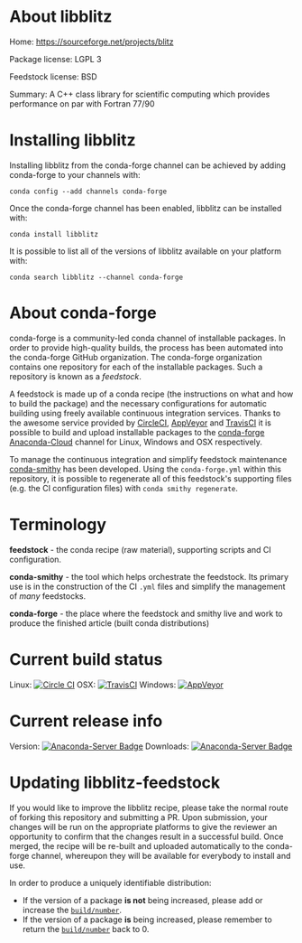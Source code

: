 About libblitz
==============

Home: https://sourceforge.net/projects/blitz

Package license: LGPL 3

Feedstock license: BSD

Summary: A C++ class library for scientific computing which provides performance on par with Fortran 77/90



Installing libblitz
===================

Installing libblitz from the conda-forge channel can be achieved by adding conda-forge to your channels with:

```
conda config --add channels conda-forge
```

Once the conda-forge channel has been enabled, libblitz can be installed with:

```
conda install libblitz
```

It is possible to list all of the versions of libblitz available on your platform with:

```
conda search libblitz --channel conda-forge
```


About conda-forge
=================

conda-forge is a community-led conda channel of installable packages.
In order to provide high-quality builds, the process has been automated into the
conda-forge GitHub organization. The conda-forge organization contains one repository 
for each of the installable packages. Such a repository is known as a *feedstock*.

A feedstock is made up of a conda recipe (the instructions on what and how to build
the package) and the necessary configurations for automatic building using freely
available continuous integration services. Thanks to the awesome service provided by
[CircleCI](https://circleci.com/), [AppVeyor](http://www.appveyor.com/)
and [TravisCI](https://travis-ci.org/) it is possible to build and upload installable
packages to the [conda-forge](https://anaconda.org/conda-forge)
[Anaconda-Cloud](http://docs.anaconda.org/) channel for Linux, Windows and OSX respectively.

To manage the continuous integration and simplify feedstock maintenance
[conda-smithy](http://github.com/conda-forge/conda-smithy) has been developed.
Using the ``conda-forge.yml`` within this repository, it is possible to regenerate all of
this feedstock's supporting files (e.g. the CI configuration files) with ``conda smithy regenerate``.


Terminology
===========

**feedstock** - the conda recipe (raw material), supporting scripts and CI configuration.

**conda-smithy** - the tool which helps orchestrate the feedstock.
                   Its primary use is in the construction of the CI ``.yml`` files
                   and simplify the management of *many* feedstocks.

**conda-forge** - the place where the feedstock and smithy live and work to
                  produce the finished article (built conda distributions)

Current build status
====================
Linux: [![Circle CI](https://circleci.com/gh/conda-forge/libblitz-feedstock.svg?style=svg)](https://circleci.com/gh/conda-forge/libblitz-feedstock)
OSX: [![TravisCI](https://travis-ci.org/conda-forge/libblitz-feedstock.svg?branch=master)](https://travis-ci.org/conda-forge/libblitz-feedstock) 
Windows: [![AppVeyor](https://ci.appveyor.com/api/projects/status/github/conda-forge/libblitz-feedstock?svg=True)](https://ci.appveyor.com/project/conda-forge/libblitz-feedstock/branch/master)

Current release info
====================
Version: [![Anaconda-Server Badge](https://anaconda.org/conda-forge/libblitz/badges/version.svg)](https://anaconda.org/conda-forge/libblitz)
Downloads: [![Anaconda-Server Badge](https://anaconda.org/conda-forge/libblitz/badges/downloads.svg)](https://anaconda.org/conda-forge/libblitz)


Updating libblitz-feedstock
===========================

If you would like to improve the libblitz recipe, please take the normal
route of forking this repository and submitting a PR. Upon submission, your changes will
be run on the appropriate platforms to give the reviewer an opportunity to confirm that the
changes result in a successful build. Once merged, the recipe will be re-built and uploaded
automatically to the conda-forge channel, whereupon they will be available for everybody to
install and use.

In order to produce a uniquely identifiable distribution:
 * If the version of a package **is not** being increased, please add or increase
   the [``build/number``](http://conda.pydata.org/docs/building/meta-yaml.html#build-number-and-string). 
 * If the version of a package **is** being increased, please remember to return
   the [``build/number``](http://conda.pydata.org/docs/building/meta-yaml.html#build-number-and-string)
   back to 0.
